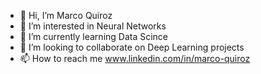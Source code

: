 - 👋 Hi, I’m Marco Quiroz
- 👀 I’m interested in Neural Networks
- 🌱 I’m currently learning Data Scince
- 💞️ I’m looking to collaborate on Deep Learning projects
- 📫 How to reach me www.linkedin.com/in/marco-quiroz

<!---
marco-quiroz/marco-quiroz is a ✨ special ✨ repository because its `README.md` (this file) appears on your GitHub profile.
You can click the Preview link to take a look at your changes.
--->


